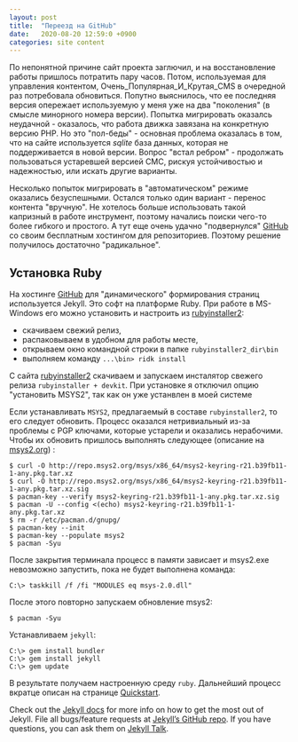 ```yaml
---
layout: post
title:  "Переезд на GitHub"
date:   2020-08-20 12:59:0 +0900
categories: site content
---
```


По непонятной причине сайт проекта заглючил, и на восстановление работы пришлось потратить пару часов. Потом, используемая для управления контентом, Очень_Популярная_И_Крутая_CMS в очередной раз потребовала обновиться. Попутно выяснилось, что ее последняя версия опережает используемую у меня уже на два "поколения" (в смысле минорного номера версии). Попытка мигрировать оказалсь неудачной - оказалось, что работа движка завязана на конкретную версию РНР. Но это "пол-беды" - основная проблема оказалась в том, что на сайте используется _sqlite_ база данных, которая не поддерживается в новой версии. Вопрос "встал ребром" - продолжать пользоваться устаревшей версией СМС, рискуя устойчивостью и надежностью, или искать другие варианты.

Несколько попыток мигрировать в "автоматическом" режиме оказались безуспешными. Остался только один вариант - перенос контента "вручную". Не хотелось больше использовать такой капризный в работе инструмент, поэтому начались поиски чего-то более гибкого и простого. А тут еще очень удачно "подвернулся" [GitHub] со своим бесплатным хостингом для репозиториев. Поэтому решение получилось достаточно "радикальное".

## Установка Ruby

На хостинге [GitHub] для "динамического" формирования страниц используется Jekyll. Это софт на платформе Ruby. При работе в MS-Windows его можно установить и настроить из [rubyinstaller2]:

- скачиваем свежий релиз,
- распаковываем в удобном для работы месте,
- открываем окно командной строки в папке `rubyinstaller2_dir\bin`
- выполняем команду `...\bin> ridk install`

С сайта [rubyinstaller2] скачиваем и запускаем инсталятор свежего релиза `rubyinstaller + devkit`. При установке я отключил опцию "установить MSYS2", так как он уже устанвлен в моей системе

Если устанавливать `MSYS2`, предлагаемый в составе `rubyinstaller2`, то его следует обновить. Процесс оказался нетривиальный из-за проблемы с PGP ключами, которые устарели и оказались нерабочими. Чтобы их обновить пришлось выполнять следующее (описание на [msys2.org]) :

```
$ curl -O http://repo.msys2.org/msys/x86_64/msys2-keyring-r21.b39fb11-1-any.pkg.tar.xz
$ curl -O http://repo.msys2.org/msys/x86_64/msys2-keyring-r21.b39fb11-1-any.pkg.tar.xz.sig
$ pacman-key --verify msys2-keyring-r21.b39fb11-1-any.pkg.tar.xz.sig
$ pacman -U --config <(echo) msys2-keyring-r21.b39fb11-1-any.pkg.tar.xz
$ rm -r /etc/pacman.d/gnupg/
$ pacman-key --init
$ pacman-key --populate msys2
$ pacman -Syu
```

После закрытия терминала процесс в памяти зависает и msys2.exe невозможно запустить, пока не будет выполнена команда:

```
С:\> taskkill /f /fi "MODULES eq msys-2.0.dll"

```

После этого повторно запускаем обновление msys2:

```
$ pacman -Syu
```

Устанавливаем `jekyll`:


```
С:\> gem install bundler
С:\> gem install jekyll
С:\> gem update
```

В результате получаем настроенную среду `ruby`. Дальнейший процесс вкратце описан на странице [Quickstart].

Check out the [Jekyll docs][jekyll-docs] for more info on how to get the most out of Jekyll. File all bugs/feature requests at [Jekyll’s GitHub repo][jekyll-gh]. If you have questions, you can ask them on [Jekyll Talk][jekyll-talk].

[jekyll-docs]: https://jekyllrb.com/docs/home
[jekyll-gh]:   https://github.com/jekyll/jekyll
[jekyll-talk]: https://talk.jekyllrb.com/
[GitHub]: https://pages.github.com
[rubyinstaller2]: https://github.com/oneclick/rubyinstaller2/releases
[Quickstart]: https://jekyllrb.com/docs/
[msys2.org]: https://www.msys2.org/news/#2020-06-29-new-packagers

